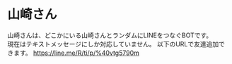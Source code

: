 # 山崎さん

山崎さんは、どこかにいる山崎さんとランダムにLINEをつなぐBOTです。  
現在はテキストメッセージにしか対応していません。
以下のURLで友達追加できます。
https://line.me/R/ti/p/%40vtg5790m  

